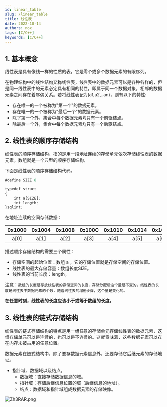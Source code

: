 ```yaml
---
id: linear_table
slug: /linear_table
title: 线性表
date: 2022-10-14
authors: nox
tags: [C/C++]
keywords: [C/C++]
---
```


<!-- truncate -->

## 1. 基本概念

线性表是具有像线一样的性质的表，它是零个或多个数据元素的有限序列。

在物理结构中的线性结构又称线性表，线性表中的数据元素可以是各种各样的，但是同一线性表中的元素必定具有相同的特性，即属于同一个数据对象，相邻的数据元素之间存在着序偶关系。若将线性表记为(a1,a2,..an)，则有以下的特性:

+ 存在唯一的一个被称为"第一个"的数据元素。
+ 存在唯一的一个被称为"最后一个"的数据元素。
+ 除了第一个外，集合中每个数据元素均只有一个前驱结点。
+ 除最后一个外，集合中每个数据元素均只有一个后驱结点。

## 2. 线性表的顺序存储结构

线性表的顺序存储结构，指的是用一段地址连续的存储单元依次存储线性表的数据元素。数组就是一个典型的顺序存储结构。

下面是线性表的顺序存储结构代码。

```js
#define SIZE 8

typedef struct
{
    int a[SIZE];
    int length;
}sqlint;
```

在地址连续的空间存储数据：

| 0x1000 | 0x1004 | 0x1008 | 0x100C | 0x1010 | 0x1014 | 0x1018 | 0x101C |
| :----: | :----: | :----: | :----: | :----: | :----: | :----: | :----: |
|  a[0]  |  a[1]  |  a[2]  |  a[3]  |  a[4]  |  a[5]  |  a[6]  |  a[7]  |

描述顺序存储结构的需要三个属性：

+ 存储空间的起始位置：数组 a ，它的存储位置就是存储空间的存储位置。
+ 线性表的最大存储容量：数组长度SIZE。
+ 线性表的当前长度：length。

注意：`数组的长度是存放线性表的存储空间的长度，存储分配后这个量是不变的，线性表的长度是线性表中数据元素的个数，随着线性表的增删步骤，这个量是变化的。`

**在任意时刻，线性表的长度应该小于或等于数组的长度。**

## 3. 线性表的链式存储结构

线性表的链式存储结构的特点是用一组任意的存储单元存储线性表的数据元素，这组存储单元可以是连续的，也可以是不连续的。这就意味着，这些数据元素可以存在内存未被占用的任意位置。

数据元素在链式结构中，除了要存数据元素信息外，还要存储它后继元素的存储地址。

+ 指针域、数据域以及结点。
  + 数据域：直接存储数据信息的域。
  + 指针域：存储后继信息位置的域（后继信息的地址）。
  + 结点：数据域和指针域组成数据元素的存储映像。

![Zh3RAR.png](https://www.helloimg.com/images/2022/11/14/Zh3RAR.png)































